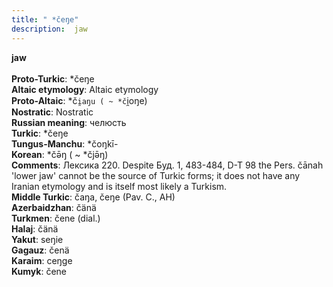 ```yaml
---
title: " *čeŋe"
description:  jaw
---
```

<strong> jaw</strong><br><br>
<strong>Proto-Turkic</strong>:  *čeŋe<br>
<strong>Altaic etymology</strong>:  Altaic etymology<br>
<strong> Proto-Altaic</strong>:  *č`i̯aŋu ( ~ *č`i̯oŋe)<br>
<strong>Nostratic</strong>:  Nostratic<br>
<strong>Russian meaning</strong>:  челюсть<br>
<strong>Turkic</strong>:  *čeŋe<br>
<strong>Tungus-Manchu</strong>:  *čoŋkī-<br>
<strong>Korean</strong>:  *čǝ̄ŋ ( ~ *čjǝ̄ŋ)<br>
<strong>Comments</strong>:  Лексика 220. Despite Буд. 1, 483-484, D-T 98 the Pers. čānah 'lower jaw' cannot be the source of Turkic forms; it does not have any Iranian etymology and is itself most likely a Turkism.<br>
<strong>Middle Turkic</strong>:  čaŋa, čeŋe (Pav. C., AH)<br>
<strong>Azerbaidzhan</strong>:  čänä<br>
<strong>Turkmen</strong>:  čene (dial.)<br>
<strong>Halaj</strong>:  čänä<br>
<strong>Yakut</strong>:  seŋie<br>
<strong>Gagauz</strong>:  čenä<br>
<strong>Karaim</strong>:  ceŋge<br>
<strong>Kumyk</strong>:  čene<br>


